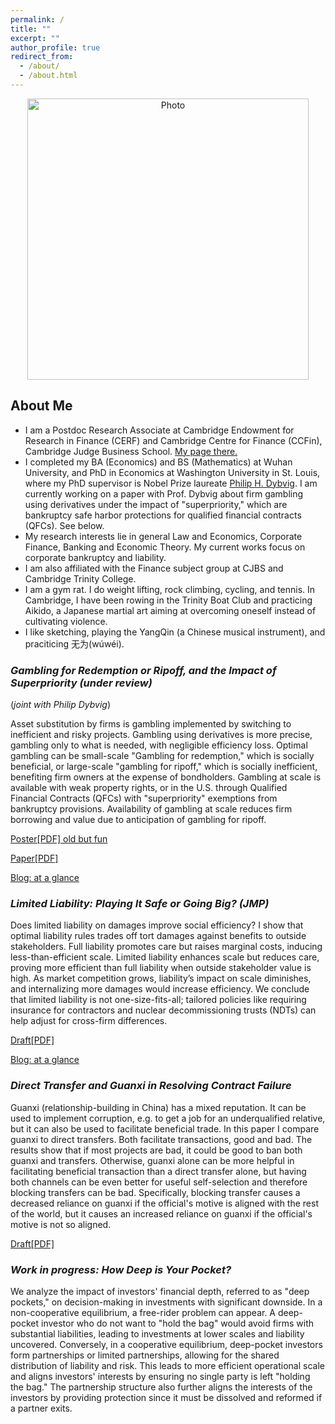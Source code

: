 ```yaml
---
permalink: /
title: ""
excerpt: ""
author_profile: true
redirect_from: 
  - /about/
  - /about.html
---
```


<p align="center">
  <img src="https://xinyuhou94.github.io/images/IMG_1444.jpeg?raw=true" alt="Photo" style="width: 450px;"/> 
</p>

## About Me ##
* I am a Postdoc Research Associate at Cambridge Endowment for Research in Finance (CERF) and Cambridge Centre for Finance (CCFin), Cambridge Judge Business School. [My page there.](https://www.cerf.cam.ac.uk/people/cerf-postdocs/currentpostdocs/xinyu-hou)
* I completed my BA (Economics) and BS (Mathematics) at Wuhan University, and PhD in Economics at Washington University in St. Louis, where my PhD supervisor is Nobel Prize laureate [Philip H. Dybvig](https://dybfin.wustl.edu/). I am currently working on a paper with Prof. Dybvig about firm gambling using derivatives under the impact of "superpriority," which are bankruptcy safe harbor protections for qualified financial contracts (QFCs). See below.
* My research interests lie in general Law and Economics, Corporate Finance, Banking and Economic Theory. My current works focus on corporate bankruptcy and liability.
* I am also affiliated with the Finance subject group at CJBS and Cambridge Trinity College.
* I am a gym rat. I do weight lifting, rock climbing, cycling, and tennis. In Cambridge, I have been rowing in the Trinity Boat Club and practicing Aikido, a Japanese martial art aiming at overcoming oneself instead of cultivating violence.
* I like sketching, playing the YangQin (a Chinese musical instrument), and praciticing 无为(wúwéi).

### _Gambling for Redemption or Ripoff, and the Impact of Superpriority (under review)_ 
(_joint with Philip Dybvig_)

Asset substitution by firms is gambling implemented by switching to inefficient and risky projects. Gambling using derivatives is more precise, gambling only to what is needed, with negligible efficiency loss. Optimal gambling can be small-scale "Gambling for redemption," which is socially beneficial, or large-scale "gambling for ripoff," which is socially inefficient, benefiting firm owners at the expense of bondholders. Gambling at scale is available with weak property rights, or in the U.S. through Qualified Financial Contracts (QFCs) with "superpriority" exemptions from bankruptcy provisions. Availability of gambling at scale reduces firm borrowing and value due to anticipation of gambling for ripoff.



[Poster[PDF] old but fun](http://xinyuhou94.github.io/files/GRRsp_poster.pdf)
<!-- <embed src="http://xinyuhou94.github.io/files/GRRsp_poster.pdf" width="650" height="1800" type='application/pdf'> -->

[Paper[PDF]](http://xinyuhou94.github.io/files/GRRsp231123JPE.pdf)
<!-- <embed src="http://xinyuhou94.github.io/files/GRRsp231123JPE.pdf" width="650" height="1800" type='application/pdf'> -->

[Blog: at a glance](https://www.jbs.cam.ac.uk/2022/gambling-for-redemption-or-ripoff/)



###  _Limited Liability: Playing It Safe or Going Big? (JMP)_

Does limited liability on damages improve social efficiency? I show that optimal liability rules trades off tort damages against benefits to outside stakeholders. Full liability promotes care but raises marginal costs, inducing less-than-efficient scale. Limited liability enhances scale but reduces care, proving more efficient than full liability when outside stakeholder value is high. As market competition grows, liability’s impact on scale diminishes, and internalizing more damages would increase efficiency. We conclude that limited liability is not one-size-fits-all; tailored policies like requiring insurance for contractors and nuclear decommissioning trusts (NDTs) can help adjust for cross-firm differences.

[Draft[PDF]](http://xinyuhou94.github.io/files/Liability231031.pdf)
<!-- <embed src="http://xinyuhou94.github.io/files/Liability231031.pdf" width="650" height="1800" type='application/pdf'> -->

[Blog: at a glance](https://www.jbs.cam.ac.uk/2023/limited-shareholder-liability-on-corporate-tort-rethink/)


### _Direct Transfer and Guanxi in Resolving Contract Failure_

Guanxi (relationship-building in China) has a mixed reputation. It can be used to implement corruption, e.g. to get a job for an underqualified relative, but it can also be used to facilitate beneficial trade. In this paper I compare guanxi to direct transfers. Both facilitate transactions, good and bad. The results show that if most projects are bad, it could be good to ban both guanxi and transfers. Otherwise, guanxi alone can be more helpful in facilitating beneficial transaction than a direct transfer alone, but having both channels can be even better for useful self-selection and therefore blocking transfers can be bad. Specifically, blocking transfer causes a decreased reliance on guanxi if the official's motive is aligned with the rest of the world, but it causes an increased reliance on guanxi if the official's motive is not so aligned.

[Draft[PDF]](http://xinyuhou94.github.io/files/GuanxiTransfer_20201006.pdf)
<!-- <embed src="http://xinyuhou94.github.io/files/GuanxiTransfer_20201006.pdf" width="650" height="1800" type='application/pdf'> -->


###  _Work in progress: How Deep is Your Pocket?_

We analyze the impact of investors' financial depth, referred to as "deep pockets," on decision-making in investments with significant downside.  In a non-cooperative equilibrium, a free-rider problem can appear.  A deep-pocket investor who do not want to "hold the bag" would avoid firms with substantial liabilities, leading to investments at lower scales and liability uncovered. Conversely, in a cooperative equilibrium, deep-pocket investors form partnerships or limited partnerships, allowing for the shared distribution of liability and risk. This leads to more efficient operational scale and aligns investors' interests by ensuring no single party is left "holding the bag." The partnership structure also further aligns the interests of the investors by providing protection since it must be dissolved and reformed if a partner exits.
